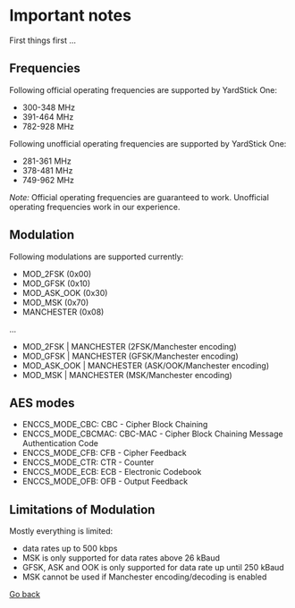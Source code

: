 # Important notes

First things first ...

## Frequencies

Following official operating frequencies are supported by YardStick One:

- 300-348 MHz
- 391-464 MHz
- 782-928 MHz

Following unofficial operating frequencies are supported by YardStick One:

- 281-361 MHz
- 378-481 MHz
- 749-962 MHz

_Note:_ Official operating frequencies are guaranteed to work. Unofficial operating frequencies work in our experience.

## Modulation

Following modulations are supported currently:

- MOD_2FSK (0x00)
- MOD_GFSK (0x10)
- MOD_ASK_OOK (0x30)
- MOD_MSK (0x70)
- MANCHESTER (0x08)

...

- MOD_2FSK | MANCHESTER (2FSK/Manchester encoding)
- MOD_GFSK | MANCHESTER (GFSK/Manchester encoding)
- MOD_ASK_OOK | MANCHESTER (ASK/OOK/Manchester encoding)
- MOD_MSK | MANCHESTER (MSK/Manchester encoding)

## AES modes

- ENCCS_MODE_CBC: CBC - Cipher Block Chaining
- ENCCS_MODE_CBCMAC: CBC-MAC - Cipher Block Chaining Message Authentication Code
- ENCCS_MODE_CFB: CFB - Cipher Feedback
- ENCCS_MODE_CTR: CTR - Counter
- ENCCS_MODE_ECB: ECB - Electronic Codebook
- ENCCS_MODE_OFB: OFB - Output Feedback

## Limitations of Modulation

Mostly everything is limited:

- data rates up to 500 kbps
- MSK is only supported for data rates above 26 kBaud
- GFSK, ASK and OOK is only supported for data rate up until 250 kBaud
- MSK cannot be used if Manchester encoding/decoding is enabled

[Go back](./readme.md)
